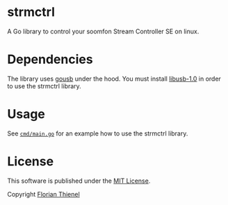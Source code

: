 # strmctrl
A Go library to control your soomfon Stream Controller SE on linux.

# Dependencies
The library uses [gousb](https://github.com/google/gousb) under the hood. You must install
[libusb-1.0](https://github.com/libusb/libusb/wiki) in order to use the strmctrl library.

# Usage

See [`cmd/main.go`](https://github.com/ftl/strmctrl/blob/master/cmd/main.go) for an example
how to use the strmctrl library.

# License
This software is published under the [MIT License](https://www.tldrlegal.com/l/mit).

Copyright [Florian Thienel](http://thecodingflow.com/)
